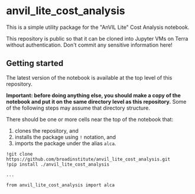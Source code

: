 # anvil_lite_cost_analysis

This is a simple utility package for the "AnVIL Lite" Cost Analysis notebook.

This repository is public so that it can be cloned into Jupyter VMs on Terra without authentication.
Don't commit any sensitive information here!

## Getting started

The latest version of the notebook is available at the top level of this repository.

**Important: before doing anything else, you should make a copy of the notebook and put it on the same directory level as this repository.** Some of the following steps may assume that directory structure.

There should be one or more cells near the top of the notebook that:
1. clones the repository, and 
2. installs the package using `!` notation, and 
3. imports the package under the alias `alca`.

```
!git clone https://github.com/broadinstitute/anvil_lite_cost_analysis.git
!pip install ./anvil_lite_cost_analysis

...

from anvil_lite_cost_analysis import alca
```
